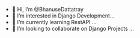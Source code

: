 - 👋 Hi, I’m @BhanuseDattatray
- 👀 I’m interested in Django Development...
- 🌱 I’m currently learning RestAPI ...
- 💞️ I’m looking to collaborate on Django Projects ...

<!---
BhanuseDattatray/BhanuseDattatray is a ✨ special ✨ repository because its `README.md` (this file) appears on your GitHub profile.
You can click the Preview link to take a look at your changes.
--->

